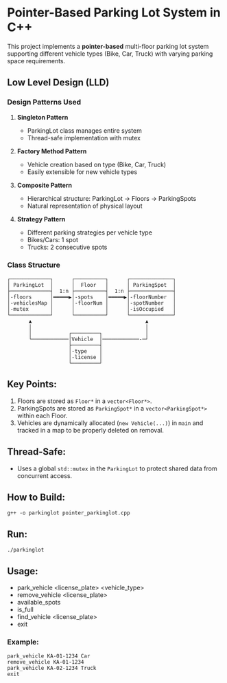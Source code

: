 # Pointer-Based Parking Lot System in C++ 

This project implements a **pointer-based** multi-floor parking lot system 
supporting different vehicle types (Bike, Car, Truck) with varying parking 
space requirements.


## Low Level Design (LLD)

### Design Patterns Used
1. **Singleton Pattern**
   - ParkingLot class manages entire system
   - Thread-safe implementation with mutex

2. **Factory Method Pattern**
   - Vehicle creation based on type (Bike, Car, Truck)
   - Easily extensible for new vehicle types

3. **Composite Pattern**
   - Hierarchical structure: ParkingLot → Floors → ParkingSpots
   - Natural representation of physical layout

4. **Strategy Pattern**
   - Different parking strategies per vehicle type
   - Bikes/Cars: 1 spot
   - Trucks: 2 consecutive spots

### Class Structure
```plaintext
┌─────────────┐      ┌──────────┐      ┌──────────────┐
│ ParkingLot  │      │  Floor   │      │ ParkingSpot  │
├─────────────┤  1:n ├──────────┤  1:n ├──────────────┤
│-floors      │━━━━━▶│-spots    │━━━━━▶│-floorNumber  │
│-vehiclesMap │      │-floorNum │      │-spotNumber   │
│-mutex       │      │          │      │-isOccupied   │
└─────────────┘      └──────────┘      └──────────────┘
       ▲                                     ▲
       │                                     │
       │            ┌─────────┐              │
       └────────────│Vehicle  │────────────-─┘
                    ├─────────┤
                    │-type    │
                    │-license │
                    └─────────┘
```
## Key Points:
1. Floors are stored as `Floor*` in a `vector<Floor*>`.
2. ParkingSpots are stored as `ParkingSpot*` in a `vector<ParkingSpot*>` within each Floor.
3. Vehicles are dynamically allocated (`new Vehicle(...)`) in `main` and tracked in a map to be properly deleted on removal.

## Thread-Safe:
- Uses a global `std::mutex` in the `ParkingLot` to protect shared data from concurrent access.

## How to Build:
    g++ -o parkinglot pointer_parkinglot.cpp

## Run:
    ./parkinglot

## Usage:
- park_vehicle <license_plate> <vehicle_type>
- remove_vehicle <license_plate>
- available_spots
- is_full
- find_vehicle <license_plate>
- exit

### Example:
    park_vehicle KA-01-1234 Car
    remove_vehicle KA-01-1234
    park_vehicle KA-02-1234 Truck
    exit

